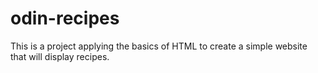 # odin-recipes
This is a project applying the basics of HTML to create a simple
website that will display recipes.